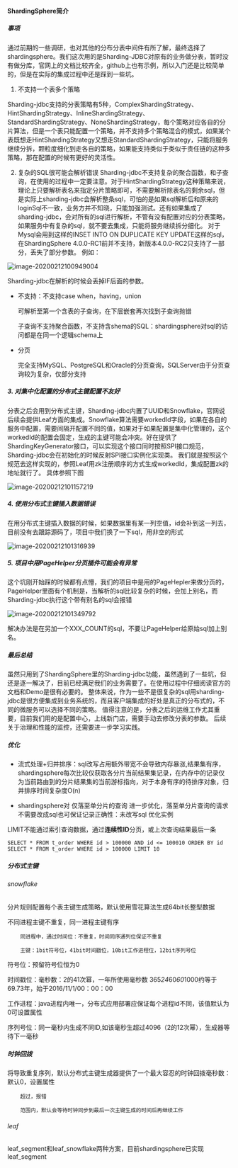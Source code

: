 #### ShardingSphere简介

##### 事项
通过前期的一些调研，也对其他的分布分表中间件有所了解，最终选择了shardingsphere。我们这次用的是Sharding-JDBC对原有的业务做分表，暂时没有做分库，官网上的文档比较齐全，github上也有示例，所以入门还是比较简单的，但是在实际的集成过程中还是踩到一些坑。

1. 不支持一个表多个策略

Sharding-jdbc支持的分表策略有5种，ComplexShardingStrategy、HintShardingStrategy、InlineShardingStrategy、StandardShardingStrategy、NoneShardingStrategy，每个策略对应各自的分片算法，但是一个表只能配置一个策略，并不支持多个策略混合的模式，如果某个表既想走HintShardingStrategy又想走StandardShardingStrategy，只能将服务继续分拆，颗粒度细化到走各自的策略，如果能支持类似于类似于责任链的这种多策略，那在配置的时候有更好的灵活性。

2. 复杂的SQL很可能会解析错误
Sharding-jdbc不支持复杂的聚合函数，和子查询，在使用的过程中一定要注意。对于HintShardingStrategy这种策略来说，理论上只要解析表名来指定分片策略即可，不需要解析除表名的剩余sql，但是实际上sharding-jdbc会解析整条sql，可怕的是如果sql解析后和原来的loginSql不一致，业务方并不知晓，只能加强测试。还有如果集成了sharding-jdbc，会对所有的sql进行解析，不管有没有配置对应的分表策略，如果服务中有复杂的sql，就不要去集成，只能将服务继续拆分细化。
对于Mysql会用到这样的INSET INTO ON DUPLICATE KEY UPDATE这样的sql，在ShardingSphere 4.0.0-RC1前并不支持，新版本4.0.0-RC2只支持了一部分，丢失了部分参数。
例如：

![image-20200212100949004](F:\3GitHub\learnDoc\javadoc2019\k8s\技术文档\分表分库\分表分库.assets\image-20200212100949004.png)

Sharding-jdbc在解析的时候会丢掉IF后面的参数。

* 不支持：不支持case when，having，union 

  可解析至第一个含表的子查询，在下层嵌套再次找到子查询抛错

  子查询不支持聚合函数，不支持含shema的SQL：shardingsphere对sql的访问都是在同一个逻辑schema上

* 分页

  完全支持MySQL、PostgreSQL和Oracle的分页查询，SQLServer由于分页查询较为复杂，仅部分支持


##### 3. 对集中化配置的分布式主键配置不友好

分表之后会用到分布式主键，Sharding-jdbc内置了UUID和Snowflake，官网说后续会提供Leaf方面的集成。Snowflake算法需要workedId字段，如果在各自的服务中配置，需要间隔开配置不同的值，如果对于如果配置是集中化管理的，这个workedId的配置会固定，生成的主键可能会冲突。好在提供了ShardingKeyGenerator接口，可以实现这个接口同时按照SPI接口规范，Sharding-jdbc会在初始化的时候反射SPI接口实例化实现类。
我们就是按照这个规范去这样实现的，参照Leaf用zk注册顺序的方式生成workedId，集成配置zk的地址就行了。
具体参照下图

![image-20200212101157219](F:\3GitHub\learnDoc\javadoc2019\k8s\技术文档\分表分库\分表分库.assets\image-20200212101157219.png)

##### 4. 使用分布式主键插入数据错误

在用分布式主键插入数据的时候，如果数据里有某一列空值，id会补到这一列去，目前没有去跟踪源码了，项目中我们换了一下sql，用非空的形式



![image-20200212101316939](F:\3GitHub\learnDoc\javadoc2019\k8s\技术文档\分表分库\分表分库.assets\image-20200212101316939.png)



##### 5. 项目中用PageHelper分页插件可能会有异常

这个坑刚开始踩的时候都有点懵，我们的项目中是用的PageHepler来做分页的，PageHelper里面有个机制是，当解析的sql比较复杂的时候，会加上别名，而Sharding-jdbc执行这个带有别名的sql会报错



![image-20200212101349792](F:\3GitHub\learnDoc\javadoc2019\k8s\技术文档\分表分库\分表分库.assets\image-20200212101349792.png)

解决办法是在另加一个XXX_COUNT的sql，不要让PageHelper给原始sql加上别名。

##### 最后总结
虽然只用到了ShardingSphere里的Sharding-jdbc功能，虽然遇到了一些坑，但还是逐一解决了，目前已经满足我们的业务需要了。在使用过程中仔细阅读官方的文档和Demo是很有必要的。
整体来说，作为一些不是很复杂的sql用sharding-jdbc是很方便集成到业务系统的，而且客户端集成的好处是真正的分布式的，不同的微服务可以选择不同的策略。
值得注意的是，分表之后的运维工作尤其重要，目前我们用的是配置中心，上线新门店，需要手动去修改分表的参数。
后续关于治理和性能的监控，还需要进一步学习实践。



##### 优化

* 流式处理+归并排序：sql改写占用额外带宽不会导致内存暴涨,结果集有序，shardingsphere每次比较仅获取各分片当前结果集记录，在内存中的记录仅为当前路由到的分片结果集的当前游标指向，对于本身有序的待排序对象，归并排序时间复杂度O(n)

* shardingsphere对 仅落至单分片的查询 进一步优化，落至单分片查询的请求不需要改成sql也可保证记录正确性：未改写sql
    优化实例

LIMIT不能通过索引查询数据，通过**连续性ID**分页，或上次查询结果最后一条

```
SELECT * FROM t_order WHERE id > 100000 AND id <= 100010 ORDER BY id
SELECT * FROM t_order WHERE id > 100000 LIMIT 10
```



##### 分布式主键

###### snowflake

分片规则配置每个表主键生成策略，默认使用雪花算法生成64bit长整型数据

不同进程主键不重复，同一进程主键有序

        同进程中，通过时间位：不重复，时间同序通列位保证不重复
    
        主键：1bit符号位，41bit时间戳位，10bit工作进程位，12bit序列号位

符号位：预留符号位恒为0

时间戳位：毫秒数：2的41次幂，一年所使用毫秒数 365*24*60*60*1000约等于69.73年，始于2016/11/1/00：00：00

工作进程：java进程内唯一，分布式应用部署应保证每个进程id不同，该值默认为0可设置属性

序列号位：同一毫秒内生成不同ID,如该毫秒生超过4096（2的12次幂），生成器等待下一毫秒

##### 时钟回拨

将导致重复序列，默认分布式主键生成器提供了一个最大容忍的时钟回拨毫秒数：默认0，设置属性

        超过，报错
    
        范围内，默认会等待时钟同步到最后一次主键生成的时间后再继续工作

###### leaf

leaf_segment和leaf_snowflake两种方案，目前shardingsphere已实现leaf_segment







